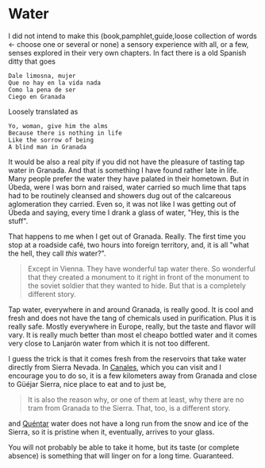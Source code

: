 # Water

I did not intend to make this (book,pamphlet,guide,loose collection of
words ← choose one or several or none) a sensory experience with all,
or a few, senses explored in their very own chapters. In fact there is
a old Spanish ditty that goes

	Dale limosna, mujer
	Que no hay en la vida nada
	Como la pena de ser
	Ciego en Granada

Loosely translated as

	Yo, woman, give him the alms
	Because there is nothing in life
	Like the sorrow of being
	A blind man in Granada

It would be also a real pity if you did not have the pleasure of
tasting tap water in Granada. And that is something I have found
rather late in life. Many people prefer the water they have palated in
their hometown. But in Úbeda, were I was born and raised, water
carried so much lime that taps had to be routinely cleansed and
showers dug out of the calcareous aglomeration they carried. Even so,
it was not like I was getting out of Úbeda and saying, every time I
drank a glass of water, "Hey, this is the stuff".

That happens to me when I get out of Granada. Really. The first time
you stop at a roadside café, two hours into foreign territory, and, it
is all "what the hell, they call *this* water?".

>Except in Vienna. They have wonderful tap water there. So wonderful
>that they created a monument to it right in front of the monument to
>the soviet soldier that they wanted to hide. But that is a completely
>different story.

Tap water, everywhere in and around Granada, is really good. It is cool
and fresh and does not have the tang of chemicals used in
purification. Plus it is really safe. Mostly everywhere in Europe,
really, but the taste and flavor will vary. It is really much better
than most el cheapo bottled water and it comes very close to Lanjarón
water from which it is not too different.

I guess the trick is that it comes fresh from the reservoirs that take
water directly from Sierra Nevada. In
[Canales](http://es.wikipedia.org/wiki/Embalse_de_Canales), which you
can visit and I encourage you to do so, it is a few kilometers away
from Granada and close to Güéjar Sierra, nice place to eat and to just be,

>It is also the reason why, or one of them at least, why there are no
>tram from Granada to the Sierra. That, too, is a different story.

and [Quéntar](http://es.wikipedia.org/wiki/Embalse_de_Qu%C3%A9ntar)
water does not have a long run from the snow and ice of the Sierra, so
it is pristine when it, eventually, arrives to your glass.

You will not probably be able to take it home, but its taste (or
complete absence) is
something that will linger on for a long time. Guaranteed.
